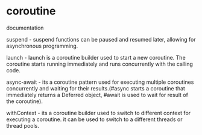 # coroutine
documentation

suspend - suspend functions can be paused and resumed later, allowing for asynchronous programming.

launch - launch is a coroutine builder used to start a new coroutine. The coroutine starts running immediately and runs concurrently with the calling code.

async-await - its a coroutine pattern used for executing multiple coroutines concurrently and waiting for their results.(#async starts a coroutine that immediately returns a Deferred object, #await is used to wait for result of the coroutine).

withContext - its a coroutine builder used to switch to different context for executing a coroutine. it can be used to switch to a different threads or thread pools.

